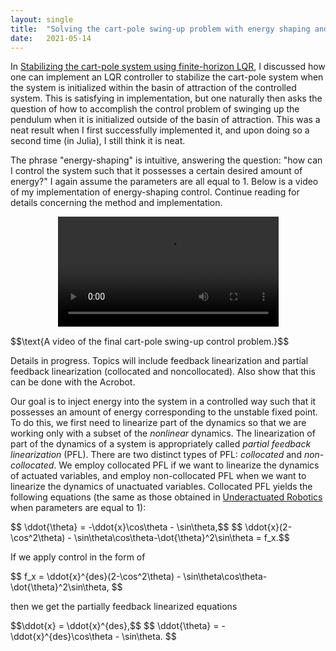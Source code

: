 ```yaml
---
layout: single
title:  "Solving the cart-pole swing-up problem with energy shaping and LQR for stabilization"
date:   2021-05-14
---
```


In [Stabilizing the cart-pole system using finite-horizon LQR](https://blakerbuchanan.github.io/cartpoleLQR/), I discussed how one can implement an LQR controller to stabilize the cart-pole system when the system is initialized within the basin of attraction of the controlled system. This is satisfying in implementation, but one naturally then asks the question of how to accomplish the control problem of swinging up the pendulum when it is initialized outside of the basin of attraction. This was a neat result when I first successfully implemented it, and upon doing so a second time (in Julia), I still think it is neat.

The phrase "energy-shaping" is intuitive, answering the question: "how can I control the system such that it possesses a certain desired amount of energy?" I again assume the parameters are all equal to 1. Below is a video of my implementation of energy-shaping control. Continue reading for details concerning the method and implementation.
<div class="myvideo">
   <video  style="display:block; margin: 0 auto; width:70%; height:auto;" controls>
      <source src="{{ site.baseurl }}/viewable/cartpoleSwingUpv2.mp4" type="video/mp4" />
      <source src="{{ site.baseurl }}/viewable/cartpoleSwingUpv2.ogv" type="video/ogg" />
      <source src="{{ site.baseurl }}/viewable/cartpoleSwingUpv2.webm"  type="video/webm"  />
   </video>
</div>
<p>$$\text{A video of the final cart-pole swing-up control problem.}$$</p>

Details in progress. Topics will include feedback linearization and partial feedback linearization (collocated and noncollocated). Also show that this can be done with the Acrobot.

Our goal is to inject energy into the system in a controlled way such that it possesses an amount of energy corresponding to the unstable fixed point. To do this, we first need to linearize part of the dynamics so that we are working only with a subset of the *nonlinear* dynamics. The linearization of part of the dynamics of a system is appropriately called *partial feedback linearization* (PFL). There are two distinct types of PFL: *collocated* and *non-collocated*. We employ collocated PFL if we want to linearize the dynamics of actuated variables, and employ non-collocated PFL when we want to linearize the dynamics of unactuated variables. Collocated PFL yields the following equations (the same as those obtained in [Underactuated Robotics](http://underactuated.mit.edu/index.html) when parameters are equal to 1):

<p>
$$ \ddot{\theta} = -\ddot{x}\cos\theta - \sin\theta,$$
$$ \ddot{x}(2-\cos^2\theta) - \sin\theta\cos\theta-\dot{\theta}^2\sin\theta = f_x.$$
</p>

If we apply control in the form of 

<p>$$ f_x = \ddot{x}^{des}(2-\cos^2\theta) - \sin\theta\cos\theta-\dot{\theta}^2\sin\theta, $$ </p>

then we get the partially feedback linearized equations
<p>
$$\ddot{x} = \ddot{x}^{des},$$
$$ \ddot{\theta} = -\ddot{x}^{des}\cos\theta - \sin\theta. $$
 </p>
